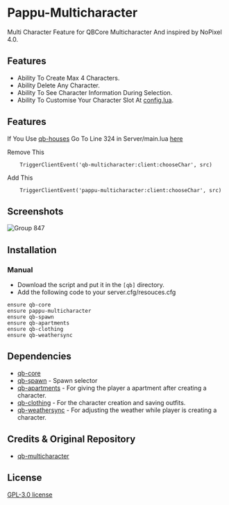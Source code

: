 # Pappu-Multicharacter
Multi Character Feature for QBCore Multicharacter And inspired by NoPixel 4.0. 

## Features
- Ability To Create Max 4 Characters.
- Ability Delete Any Character.
- Ability To See Character Information During Selection.
- Ability To Customise Your Character Slot At [config.lua](https://github.com/P4ScriptsFivem/pappu-multicharacter/blob/main/config.lua).

## Features
If You Use [qb-houses](https://github.com/qbcore-framework/qb-houses)
Go To Line 324 in Server/main.lua [here](https://github.com/qbcore-framework/qb-houses/blob/main/server/main.lua)

Remove This 
```
    TriggerClientEvent('qb-multicharacter:client:chooseChar', src)
```
Add This  
```
    TriggerClientEvent('pappu-multicharacter:client:chooseChar', src)
```

## Screenshots
![Group 847](https://github.com/P4ScriptsFivem/pappu-multicharacter/assets/120780563/9d7d768b-799f-4dfe-9567-62077479db63)

## Installation
### Manual
- Download the script and put it in the `[qb]` directory.
- Add the following code to your server.cfg/resouces.cfg

```
ensure qb-core
ensure pappu-multicharacter
ensure qb-spawn
ensure qb-apartments
ensure qb-clothing
ensure qb-weathersync
```

## Dependencies
- [qb-core](https://github.com/qbcore-framework/qb-core)
- [qb-spawn](https://github.com/qbcore-framework/qb-spawn) - Spawn selector
- [qb-apartments](https://github.com/qbcore-framework/qb-apartments) - For giving the player a apartment after creating a character.
- [qb-clothing](https://github.com/qbcore-framework/qb-clothing) - For the character creation and saving outfits.
- [qb-weathersync](https://github.com/qbcore-framework/qb-weathersync) - For adjusting the weather while player is creating a character.

## Credits & Original Repository
- [qb-multicharacter](https://github.com/qbcore-framework/qb-multicharacter)
  
## License
[GPL-3.0 license](LICENSE)
